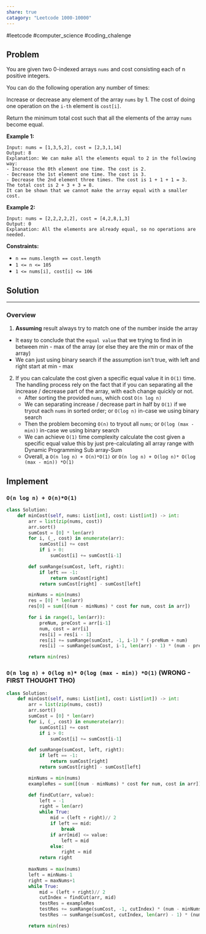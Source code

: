 ```yaml
---
share: true
catagory: "Leetcode 1000-10000"
---
```

#leetcode #computer_science #coding_chalenge

## Problem

You are given two 0-indexed arrays `nums` and cost consisting each of n positive integers.

You can do the following operation any number of times:

Increase or decrease any element of the array `nums` by 1.
The cost of doing one operation on the `i-th` element is `cost[i]`.

Return the minimum total cost such that all the elements of the array `nums` become equal.

 

**Example 1:**
```
Input: nums = [1,3,5,2], cost = [2,3,1,14]
Output: 8
Explanation: We can make all the elements equal to 2 in the following way:
- Increase the 0th element one time. The cost is 2.
- Decrease the 1st element one time. The cost is 3.
- Decrease the 2nd element three times. The cost is 1 + 1 + 1 = 3.
The total cost is 2 + 3 + 3 = 8.
It can be shown that we cannot make the array equal with a smaller cost.
```

**Example 2:**
```
Input: nums = [2,2,2,2,2], cost = [4,2,8,1,3]
Output: 0
Explanation: All the elements are already equal, so no operations are needed.
```

**Constraints:**
- `n == nums.length == cost.length`
- `1 <= n <= 105`
- `1 <= nums[i], cost[i] <= 106`

## Solution

---

### Overview
1. **Assuming** result always try to match one of the number inside the array
- It easy to conclude that the `equal value` that we trying to find in in between min - max of the array (or else they are the min or max of the array)
- We can just using binary search if the assumption isn't true, with left and right start at min - max


2.  If you can calculate the cost given a specific equal value it in `O(1)` time. The handling process rely on the fact that if you can separating all the increase / decrease part of the array, with each change quickly or not.
	- After sorting the provided `nums`, which cost `O(n log n)`
	- We can separating increase / decrease part  in half by `O(1)` if we tryout each `nums` in sorted order; or `O(log n)` in-case we using binary search
	- Then the problem becoming `O(n)` to tryout all `nums`; or `O(log (max - min))` in-case we using binary search
	- We can achieve `O(1)` time complexity calculate the cost given a specific equal value this by just pre-calculating all array range with Dynamic Programming Sub array-Sum
	- Overall, a `O(n log n) + O(n)*O(1)` or `O(n log n) + O(log n)* O(log (max - min)) *O(1)`

## Implement
### `O(n log n) + O(n)*O(1)`
```python
class Solution:
    def minCost(self, nums: List[int], cost: List[int]) -> int:
        arr = list(zip(nums, cost))
        arr.sort()
        sumCost = [0] * len(arr)
        for i, (_, cost) in enumerate(arr):
            sumCost[i] += cost
            if i > 0:
                sumCost[i] += sumCost[i-1]

        def sumRange(sumCost, left, right):
            if left == -1:
                return sumCost[right]
            return sumCost[right] - sumCost[left]

        minNums = min(nums)
        res = [0] * len(arr)
        res[0] = sum([(num - minNums) * cost for num, cost in arr])

        for i in range(1, len(arr)):
            preNum, preCost = arr[i-1]
            num, cost = arr[i]
            res[i] = res[i - 1]
            res[i] += sumRange(sumCost, -1, i-1) * (-preNum + num)
            res[i] -= sumRange(sumCost, i-1, len(arr) - 1) * (num - preNum)

        return min(res)
```

### `O(n log n) + O(log n)* O(log (max - min)) *O(1)` (WRONG - FIRST THOUGHT THO)
```python
class Solution:
    def minCost(self, nums: List[int], cost: List[int]) -> int:
        arr = list(zip(nums, cost))
        arr.sort()
        sumCost = [0] * len(arr)
        for i, (_, cost) in enumerate(arr):
            sumCost[i] += cost
            if i > 0:
                sumCost[i] += sumCost[i-1]

        def sumRange(sumCost, left, right):
            if left == -1:
                return sumCost[right]
            return sumCost[right] - sumCost[left]

        minNums = min(nums)
        exampleRes = sum([(num - minNums) * cost for num, cost in arr])

		def findCut(arr, value):
			left = -1
			right = len(arr)
			while True:
				mid = (left + right)// 2
				if left == mid:
					break
				if arr[mid] <= value:
					left = mid
				else:
					right = mid
			return right
			
        maxNums = max(nums)
		left = minNums-1
		right = maxNums+1
        while True:
	        mid = (left + right)// 2
            cutIndex = findCut(arr, mid)
            testRes = exampleRes
            testRes += sumRange(sumCost, -1, cutIndex) * (num - minNums)
            testRes -= sumRange(sumCost, cutIndex, len(arr) - 1) * (num -  minNums)

        return min(res)
```